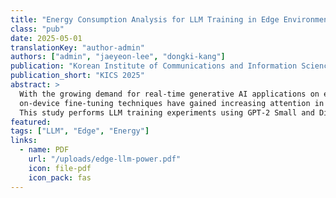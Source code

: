 ```yaml
---
title: "Energy Consumption Analysis for LLM Training in Edge Environments"
class: "pub"
date: 2025-05-01
translationKey: "author-admin"
authors: ["admin", "jaeyeon-lee", "dongki-kang"]
publication: "Korean Institute of Communications and Information Sciences (KICS) 2025"
publication_short: "KICS 2025"
abstract: >
  With the growing demand for real-time generative AI applications on edge devices,
  on-device fine-tuning techniques have gained increasing attention in power- and resource-constrained environments.
  This study performs LLM training experiments using GPT-2 Small and DistilGPT2 models on NVIDIA Jetson Xavier NX and Orin Nano devices, analyzing both training time and energy consumption. The experimental results are expected to contribute to the design of energy-efficient LLM deployment frameworks for edge environments.
featured:
tags: ["LLM", "Edge", "Energy"]
links:
  - name: PDF
    url: "/uploads/edge-llm-power.pdf"
    icon: file-pdf
    icon_pack: fas
---
```

